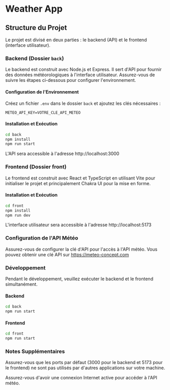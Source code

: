 # Weather App

## Structure du Projet

Le projet est divisé en deux parties : le backend (API) et le frontend (interface utilisateur).

### Backend (Dossier `back`)

Le backend est construit avec Node.js et Express. Il sert d'API pour fournir des données météorologiques à l'interface utilisateur. Assurez-vous de suivre les étapes ci-dessous pour configurer l'environnement.

#### Configuration de l'Environnement

Créez un fichier `.env` dans le dossier `back` et ajoutez les clés nécessaires :

```env
METEO_API_KEY=VOTRE_CLE_API_METEO
```

#### Installation et Exécution

```bash
cd back
npm install
npm run start
```
L'API sera accessible à l'adresse http://localhost:3000

### Frontend (Dossier front)

Le frontend est construit avec React et TypeScript en utilisant Vite pour initialiser le projet et principalement Chakra UI pour la mise en forme.

#### Installation et Exécution

```bash
cd front
npm install
npm run dev
```

L'interface utilisateur sera accessible à l'adresse http://localhost:5173

### Configuration de l'API Météo

Assurez-vous de configurer la clé d'API pour l'accès à l'API météo. Vous pouvez obtenir une clé API sur https://meteo-concept.com

### Développement

Pendant le développement, veuillez exécuter le backend et le frontend simultanément.

#### Backend

```bash
cd back
npm run start
```

#### Frontend

```bash
cd front
npm run start
```

### Notes Supplémentaires

Assurez-vous que les ports par défaut (3000 pour le backend et 5173 pour le frontend) ne sont pas utilisés par d'autres applications sur votre machine.

Assurez-vous d'avoir une connexion Internet active pour accéder à l'API météo.
